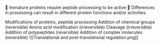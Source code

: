  Immature proteins require peptide processing to be active  Differences in processing can result in different protein functions and/or activities.


Modifications of proteins, peptide processing
Addition of chemical groups (reversible)
Amino acid modification (irreversible)
Cleavage (irreversible)
Addition of polypeptides (reversible)
Addition of complex molecules (reversible)
![[Translational and post-translational regulation.png]]